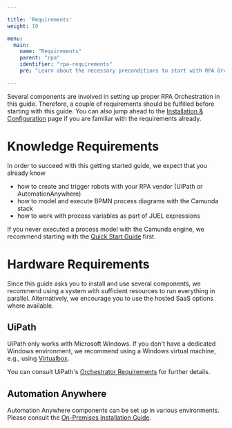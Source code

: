 ```yaml
---

title: 'Requirements'
weight: 10

menu:
  main:
    name: "Requirements"
    parent: "rpa"
    identifier: "rpa-requirements"
    pre: "Learn about the necessary preconditions to start with RPA Orchestration."

---
```


Several components are involved in setting up proper RPA Orchestration in this guide. 
Therefore, a couple of requirements should be fulfilled before starting with this guide. 
You can also jump ahead to the [Installation & Configuration](../installation) page if you are familiar
with the requirements already.

# Knowledge Requirements

In order to succeed with this getting started guide, we expect that you already know

* how to create and trigger robots with your RPA vendor (UiPath or AutomationAnywhere)
* how to model and execute BPMN process diagrams with the Camunda stack
* how to work with process variables as part of JUEL expressions

If you never executed a process model with the Camunda engine, we recommend starting with the [Quick Start Guide](../../quick-start) first.

# Hardware Requirements

Since this guide asks you to install and use several components, we recommend using a system with sufficient resources to run everything in parallel. Alternatively, we encourage you to use the hosted SaaS options where available.

## UiPath
UiPath only works with Microsoft Windows. If you don't have a dedicated Windows environment, we recommend using a Windows virtual machine, e.g., using [Virtualbox](https://www.virtualbox.org/).

You can consult UiPath's [Orchestrator Requirements](https://docs.uipath.com/installation-and-upgrade/docs/orchestrator-hardware-requirements) for further details.

## Automation Anywhere

Automation Anywhere components can be set up in various environments. Please consult the [On-Premises Installation Guide](https://docs.automationanywhere.com/bundle/enterprise-v2019/page/enterprise-cloud/topics/deployment-planning/on-prem-install/cloud-on-prem-install.html).

